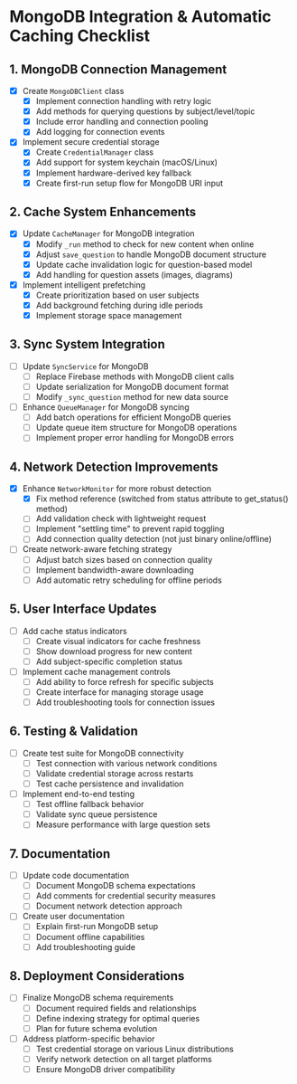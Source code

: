 # MongoDB Integration & Automatic Caching Checklist

## 1. MongoDB Connection Management

- [x] Create `MongoDBClient` class
  - [x] Implement connection handling with retry logic
  - [x] Add methods for querying questions by subject/level/topic
  - [x] Include error handling and connection pooling
  - [x] Add logging for connection events

- [x] Implement secure credential storage
  - [x] Create `CredentialManager` class
  - [x] Add support for system keychain (macOS/Linux)
  - [x] Implement hardware-derived key fallback
  - [x] Create first-run setup flow for MongoDB URI input

## 2. Cache System Enhancements

- [x] Update `CacheManager` for MongoDB integration
  - [x] Modify `_run` method to check for new content when online
  - [x] Adjust `save_question` to handle MongoDB document structure
  - [x] Update cache invalidation logic for question-based model
  - [x] Add handling for question assets (images, diagrams)

- [x] Implement intelligent prefetching
  - [x] Create prioritization based on user subjects
  - [x] Add background fetching during idle periods
  - [x] Implement storage space management

## 3. Sync System Integration

- [ ] Update `SyncService` for MongoDB
  - [ ] Replace Firebase methods with MongoDB client calls
  - [ ] Update serialization for MongoDB document format
  - [ ] Modify `_sync_question` method for new data source

- [ ] Enhance `QueueManager` for MongoDB syncing
  - [ ] Add batch operations for efficient MongoDB queries
  - [ ] Update queue item structure for MongoDB operations
  - [ ] Implement proper error handling for MongoDB errors

## 4. Network Detection Improvements

- [x] Enhance `NetworkMonitor` for more robust detection
  - [x] Fix method reference (switched from status attribute to get_status() method)
  - [ ] Add validation check with lightweight request
  - [ ] Implement "settling time" to prevent rapid toggling
  - [ ] Add connection quality detection (not just binary online/offline)

- [ ] Create network-aware fetching strategy
  - [ ] Adjust batch sizes based on connection quality
  - [ ] Implement bandwidth-aware downloading
  - [ ] Add automatic retry scheduling for offline periods

## 5. User Interface Updates

- [ ] Add cache status indicators
  - [ ] Create visual indicators for cache freshness
  - [ ] Show download progress for new content
  - [ ] Add subject-specific completion status

- [ ] Implement cache management controls
  - [ ] Add ability to force refresh for specific subjects
  - [ ] Create interface for managing storage usage
  - [ ] Add troubleshooting tools for connection issues

## 6. Testing & Validation

- [ ] Create test suite for MongoDB connectivity
  - [ ] Test connection with various network conditions
  - [ ] Validate credential storage across restarts
  - [ ] Test cache persistence and invalidation

- [ ] Implement end-to-end testing
  - [ ] Test offline fallback behavior
  - [ ] Validate sync queue persistence
  - [ ] Measure performance with large question sets

## 7. Documentation

- [ ] Update code documentation
  - [ ] Document MongoDB schema expectations
  - [ ] Add comments for credential security measures
  - [ ] Document network detection approach

- [ ] Create user documentation
  - [ ] Explain first-run MongoDB setup
  - [ ] Document offline capabilities
  - [ ] Add troubleshooting guide

## 8. Deployment Considerations

- [ ] Finalize MongoDB schema requirements
  - [ ] Document required fields and relationships
  - [ ] Define indexing strategy for optimal queries
  - [ ] Plan for future schema evolution

- [ ] Address platform-specific behavior
  - [ ] Test credential storage on various Linux distributions
  - [ ] Verify network detection on all target platforms
  - [ ] Ensure MongoDB driver compatibility
